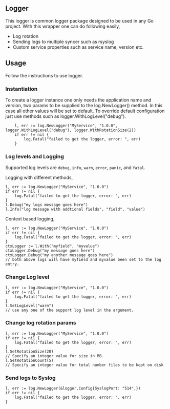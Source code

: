 ## Logger
 This logger is common logger package designed to be used in any Go project. With this wrapper one can do following easily,
 - Log rotation
 - Sending logs to multiple syncer such as rsyslog
 - Custom service properties such as service name, version etc.

## Usage
Follow the instructions to use  logger.

### Instantiation
To create a logger instance one only needs the application name and version, two params to be supplied to the log.NewLogger() method. In this case all other values will be set to default. 
To override default configuration just use methods such as logger.WithLogLevel("debug").
```
	l, err := log.NewLogger("MyService", "1.0.0", logger.WithLogLevel("debug"), logger.WithRotationSize(2))
	if err != nil {
		log.Fatal("failed to get the logger, error: ", err)
	}
```

### Log levels and Logging
Supported log levels are `debug`, `info`, `warn`, `error`, `panic`, and `fatal`.

Logging with different methods,
```
l, err := log.NewLogger("MyService", "1.0.0")
if err != nil {
    log.Fatal("failed to get the logger, error: ", err)
}
l.Debug("my logs message goes here")
l.Info("log message with addtional fields", "field", "value")
```
Context based logging,
```
l, err := log.NewLogger("MyService", "1.0.0")
if err != nil {
    log.Fatal("failed to get the logger, error: ", err)
}
ctxLogger := l.With("myfield", "myvalue")
ctxLogger.Debug("my message goes here")
ctxLogger.Debug("my another message goes here")
// both above logs will have myfield and myvalue been set to the log entry.
```

### Change Log level
```
l, err := log.NewLogger("MyService", "1.0.0")
if err != nil {
    log.Fatal("failed to get the logger, error: ", err)
}
l.SetLogLevel("warn")
// use any one of the support log level in the argument.
```
### Change log rotation params
```
l, err := log.NewLogger("MyService", "1.0.0")
if err != nil {
    log.Fatal("failed to get the logger, error: ", err)
}
l.SetRotationSize(20)
// Specify an integer value for size in MB.
l.SetRotationCount(5)
// Specify an integer value for total number files to be kept on disk
```

### Send logs to Syslog
```
l, err := log.NewLogger(&logger.Config{SyslogPort: "514",})
if err != nil {
    log.Fatal("failed to get the logger, error: ", err)
}
```